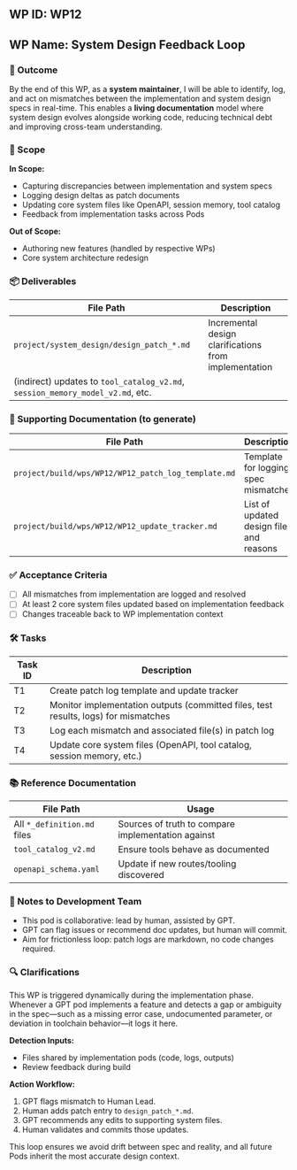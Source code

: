 ## WP ID: WP12
## WP Name: System Design Feedback Loop

### 🌟 Outcome
By the end of this WP, as a **system maintainer**, I will be able to identify, log, and act on mismatches between the implementation and system design specs in real-time. This enables a **living documentation** model where system design evolves alongside working code, reducing technical debt and improving cross-team understanding.

### 🧽 Scope
**In Scope:**
- Capturing discrepancies between implementation and system specs
- Logging design deltas as patch documents
- Updating core system files like OpenAPI, session memory, tool catalog
- Feedback from implementation tasks across Pods

**Out of Scope:**
- Authoring new features (handled by respective WPs)
- Core system architecture redesign

### 📦 Deliverables
| File Path | Description |
|-----------|-------------|
| `project/system_design/design_patch_*.md` | Incremental design clarifications from implementation |
| (indirect) updates to `tool_catalog_v2.md`, `session_memory_model_v2.md`, etc. |

### 📄 Supporting Documentation (to generate)
| File Path | Description |
|-----------|-------------|
| `project/build/wps/WP12/WP12_patch_log_template.md` | Template for logging spec mismatches |
| `project/build/wps/WP12/WP12_update_tracker.md` | List of updated design files and reasons |

### ✅ Acceptance Criteria
- [ ] All mismatches from implementation are logged and resolved
- [ ] At least 2 core system files updated based on implementation feedback
- [ ] Changes traceable back to WP implementation context

### 🛠 Tasks
| Task ID | Description |
|---------|-------------|
| T1 | Create patch log template and update tracker |
| T2 | Monitor implementation outputs (committed files, test results, logs) for mismatches |
| T3 | Log each mismatch and associated file(s) in patch log |
| T4 | Update core system files (OpenAPI, tool catalog, session memory, etc.) |

### 📚 Reference Documentation
| File Path | Usage |
|-----------|--------|
| All `*_definition.md` files | Sources of truth to compare implementation against |
| `tool_catalog_v2.md` | Ensure tools behave as documented |
| `openapi_schema.yaml` | Update if new routes/tooling discovered |

### 📝 Notes to Development Team
- This pod is collaborative: lead by human, assisted by GPT.
- GPT can flag issues or recommend doc updates, but human will commit.
- Aim for frictionless loop: patch logs are markdown, no code changes required.

### 🔍 Clarifications
This WP is triggered dynamically during the implementation phase. Whenever a GPT pod implements a feature and detects a gap or ambiguity in the spec—such as a missing error case, undocumented parameter, or deviation in toolchain behavior—it logs it here.

**Detection Inputs:**
- Files shared by implementation pods (code, logs, outputs)
- Review feedback during build

**Action Workflow:**
1. GPT flags mismatch to Human Lead.
2. Human adds patch entry to `design_patch_*.md`.
3. GPT recommends any edits to supporting system files.
4. Human validates and commits those updates.

This loop ensures we avoid drift between spec and reality, and all future Pods inherit the most accurate design context.